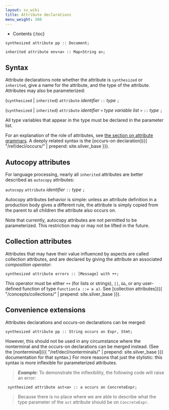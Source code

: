 ```yaml
---
layout: sv_wiki
title: Attribute declarations
menu_weight: 300
---
```


* Contents
{:toc}

```
synthesized attribute pp :: Document;

inherited attribute env<a> :: Map<String a>;
```

## Syntax

Attribute declarations note whether the attribute is `synthesized` or `inherited`, give a name for the attribute, and the type of the attribute.  Attributes may also be parameterized:

(`synthesized` | `inherited`) `attribute` _identifier_ `::` _type_ `;`

(`synthesized` | `inherited`) `attribute` _identifier_ `<` _type variable list_ `>` `::` _type_ `;`

All type variables that appear in the type must be declared in the parameter list.

For an explanation of the role of attributes, see [the section on attribute grammars](Concept_AttributeGrammars.md).  A deeply related syntax is the [occurs-on declaration]({{ "/ref/decl/occurs/" | prepend: site.silver_base }}).

## Autocopy attributes

For language processing, nearly all `inherited` attributes are better described as `autocopy` attributes:

`autocopy` `attribute` _identifier_ `::` _type_ `;`

Autocopy attributes behavior is simple: unless an attribute definition in a production body gives a different rule, the attribute is simply copied from the parent to all children the attribute also occurs on.

Note that currently, autocopy attributes are not permitted to be parameterized. This restriction may or may not be lifted in the future.

## Collection attributes

Attributes that may have their value influenced by aspects are called collection attributes, and are declared by giving the attribute an associated _composition operator_:

```
synthesized attribute errors :: [Message] with ++;
```

This operator must be either `++` (for lists or strings), `||`, `&&`, or any user-defined function of type `Function(a ::= a a)`.  See [collection attributes]({{ "/concepts/collections/" | prepend: site.silver_base }}).

## Convenience extensions

Attributes declarations and occurs-on declarations can be merged:

```
synthesized attribute pp :: String occurs on Expr, Stmt;
```

However, this should not be used in any circumstance where the nonterminal and the occurs-on declarations can be merged instead. (See the [nonterminal]({{ "/ref/decl/nonterminals/" | prepend: site.silver_base }}) documentation for that syntax.) For more reasons that just the stylistic: this syntax is more inflexible for parameterized attributes.

> _**Example**_: To demonstrate the inflexibility, the following code will raise an error:
```
 synthesized attribute ast<a> :: a occurs on ConcreteExpr;
```
> Because there is no place where we are able to describe what the type parameter of the `ast` attribute should be on `ConcreteExpr`.
